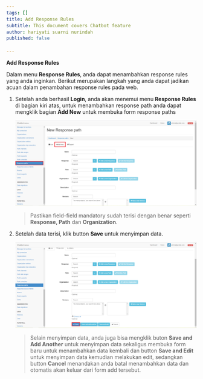 ```yaml
---
tags: []
title: Add Response Rules
subtitle: This document covers Chatbot feature
author: hariyati suarni nurindah
published: false

---
```

**Add Response Rules**

Dalam menu **Response Rules**, anda dapat menambahkan response rules yang anda inginkan. Berikut merupakan langkah yang anda dapat jadikan acuan dalam penambahan response rules pada web.

1. Setelah anda berhasil **Login**, anda akan menemui menu **Response Rules** di bagian kiri atas, untuk menambahkan response path anda dapat mengklik bagian **Add New** untuk membuka form response paths

   ![](/uploads/responsepath5.PNG)

   > Pastikan field-field mandatory sudah terisi dengan benar seperti **Response, Path** dan **Organization**.
2. Setelah data terisi, klik button **Save** untuk menyimpan data.

   ![](/uploads/responsepath6.PNG)

   > Selain menyimpan data, anda juga bisa mengklik buton **Save and Add Another** untuk menyimpan data sekaligus membuka form baru untuk menambahkan data kembali dan button **Save and Edit** untuk menyimpan data kemudian melakukan edit, sedangkan button **Cancel** menandakan anda batal menambahkan data dan otomatis akan keluar dari form add tersebut.